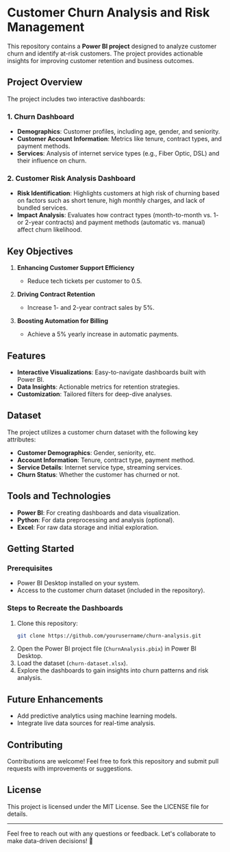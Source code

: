 # Customer Churn Analysis and Risk Management

This repository contains a **Power BI project** designed to analyze customer churn and identify at-risk customers. The project provides actionable insights for improving customer retention and business outcomes.

## Project Overview

The project includes two interactive dashboards:

### 1. Churn Dashboard
- **Demographics**: Customer profiles, including age, gender, and seniority.
- **Customer Account Information**: Metrics like tenure, contract types, and payment methods.
- **Services**: Analysis of internet service types (e.g., Fiber Optic, DSL) and their influence on churn.

### 2. Customer Risk Analysis Dashboard
- **Risk Identification**: Highlights customers at high risk of churning based on factors such as short tenure, high monthly charges, and lack of bundled services.
- **Impact Analysis**: Evaluates how contract types (month-to-month vs. 1- or 2-year contracts) and payment methods (automatic vs. manual) affect churn likelihood.

## Key Objectives

1. **Enhancing Customer Support Efficiency**  
   - Reduce tech tickets per customer to 0.5.

2. **Driving Contract Retention**  
   - Increase 1- and 2-year contract sales by 5%.

3. **Boosting Automation for Billing**  
   - Achieve a 5% yearly increase in automatic payments.

## Features
- **Interactive Visualizations**: Easy-to-navigate dashboards built with Power BI.
- **Data Insights**: Actionable metrics for retention strategies.
- **Customization**: Tailored filters for deep-dive analyses.

## Dataset
The project utilizes a customer churn dataset with the following key attributes:
- **Customer Demographics**: Gender, seniority, etc.
- **Account Information**: Tenure, contract type, payment method.
- **Service Details**: Internet service type, streaming services.
- **Churn Status**: Whether the customer has churned or not.

## Tools and Technologies
- **Power BI**: For creating dashboards and data visualization.
- **Python**: For data preprocessing and analysis (optional).
- **Excel**: For raw data storage and initial exploration.

## Getting Started

### Prerequisites
- Power BI Desktop installed on your system.
- Access to the customer churn dataset (included in the repository).

### Steps to Recreate the Dashboards
1. Clone this repository:
   ```bash
   git clone https://github.com/yourusername/churn-analysis.git
   ```
2. Open the Power BI project file (`ChurnAnalysis.pbix`) in Power BI Desktop.
3. Load the dataset (`churn-dataset.xlsx`).
4. Explore the dashboards to gain insights into churn patterns and risk analysis.

## Future Enhancements
- Add predictive analytics using machine learning models.
- Integrate live data sources for real-time analysis.

## Contributing
Contributions are welcome! Feel free to fork this repository and submit pull requests with improvements or suggestions.

## License
This project is licensed under the MIT License. See the LICENSE file for details.

---

Feel free to reach out with any questions or feedback. Let's collaborate to make data-driven decisions! 🚀
